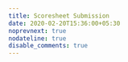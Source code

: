 ```yaml
---
title: Scoresheet Submission
date: 2020-02-20T15:36:00+05:30
noprevnext: true
nodateline: true
disable_comments: true
---
```

